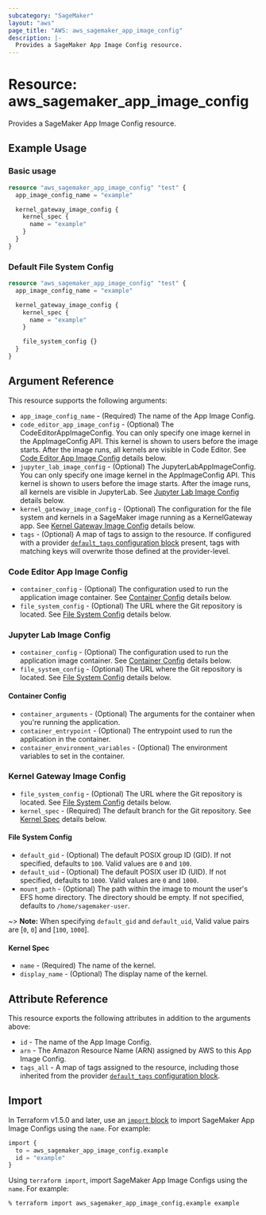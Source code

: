 ```yaml
---
subcategory: "SageMaker"
layout: "aws"
page_title: "AWS: aws_sagemaker_app_image_config"
description: |-
  Provides a SageMaker App Image Config resource.
---
```


# Resource: aws_sagemaker_app_image_config

Provides a SageMaker App Image Config resource.

## Example Usage

### Basic usage

```terraform
resource "aws_sagemaker_app_image_config" "test" {
  app_image_config_name = "example"

  kernel_gateway_image_config {
    kernel_spec {
      name = "example"
    }
  }
}
```

### Default File System Config

```terraform
resource "aws_sagemaker_app_image_config" "test" {
  app_image_config_name = "example"

  kernel_gateway_image_config {
    kernel_spec {
      name = "example"
    }

    file_system_config {}
  }
}
```

## Argument Reference

This resource supports the following arguments:

* `app_image_config_name` - (Required) The name of the App Image Config.
* `code_editor_app_image_config` - (Optional) The CodeEditorAppImageConfig. You can only specify one image kernel in the AppImageConfig API. This kernel is shown to users before the image starts. After the image runs, all kernels are visible in Code Editor. See [Code Editor App Image Config](#code-editor-app-image-config) details below.
* `jupyter_lab_image_config` - (Optional) The JupyterLabAppImageConfig. You can only specify one image kernel in the AppImageConfig API. This kernel is shown to users before the image starts. After the image runs, all kernels are visible in JupyterLab. See [Jupyter Lab Image Config](#jupyter-lab-image-config) details below.
* `kernel_gateway_image_config` - (Optional) The configuration for the file system and kernels in a SageMaker image running as a KernelGateway app. See [Kernel Gateway Image Config](#kernel-gateway-image-config) details below.
* `tags` - (Optional) A map of tags to assign to the resource. If configured with a provider [`default_tags` configuration block](https://registry.terraform.io/providers/hashicorp/aws/latest/docs#default_tags-configuration-block) present, tags with matching keys will overwrite those defined at the provider-level.

### Code Editor App Image Config

* `container_config` - (Optional) The configuration used to run the application image container. See [Container Config](#container-config) details below.
* `file_system_config` - (Optional) The URL where the Git repository is located. See [File System Config](#file-system-config) details below.

### Jupyter Lab Image Config

* `container_config` - (Optional) The configuration used to run the application image container. See [Container Config](#container-config) details below.
* `file_system_config` - (Optional) The URL where the Git repository is located. See [File System Config](#file-system-config) details below.

#### Container Config

* `container_arguments` - (Optional) The arguments for the container when you're running the application.
* `container_entrypoint` - (Optional) The entrypoint used to run the application in the container.
* `container_environment_variables` - (Optional) The environment variables to set in the container.

### Kernel Gateway Image Config

* `file_system_config` - (Optional) The URL where the Git repository is located. See [File System Config](#file-system-config) details below.
* `kernel_spec` - (Required) The default branch for the Git repository. See [Kernel Spec](#kernel-spec) details below.

#### File System Config

* `default_gid` - (Optional) The default POSIX group ID (GID). If not specified, defaults to `100`. Valid values are `0` and `100`.
* `default_uid` - (Optional) The default POSIX user ID (UID). If not specified, defaults to `1000`. Valid values are `0` and `1000`.
* `mount_path` - (Optional) The path within the image to mount the user's EFS home directory. The directory should be empty. If not specified, defaults to `/home/sagemaker-user`.

~> **Note:** When specifying `default_gid` and `default_uid`, Valid value pairs are [`0`, `0`] and [`100`, `1000`].

#### Kernel Spec

* `name` - (Required) The name of the kernel.
* `display_name` - (Optional) The display name of the kernel.

## Attribute Reference

This resource exports the following attributes in addition to the arguments above:

* `id` - The name of the App Image Config.
* `arn` - The Amazon Resource Name (ARN) assigned by AWS to this App Image Config.
* `tags_all` - A map of tags assigned to the resource, including those inherited from the provider [`default_tags` configuration block](https://registry.terraform.io/providers/hashicorp/aws/latest/docs#default_tags-configuration-block).

## Import

In Terraform v1.5.0 and later, use an [`import` block](https://developer.hashicorp.com/terraform/language/import) to import SageMaker App Image Configs using the `name`. For example:

```terraform
import {
  to = aws_sagemaker_app_image_config.example
  id = "example"
}
```

Using `terraform import`, import SageMaker App Image Configs using the `name`. For example:

```console
% terraform import aws_sagemaker_app_image_config.example example
```

